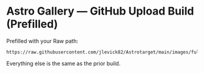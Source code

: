 # Astro Gallery — GitHub Upload Build (Prefilled)

Prefilled with your Raw path:
```
https://raw.githubusercontent.com/jlevick82/Astrotarget/main/images/full/
```

Everything else is the same as the prior build.
